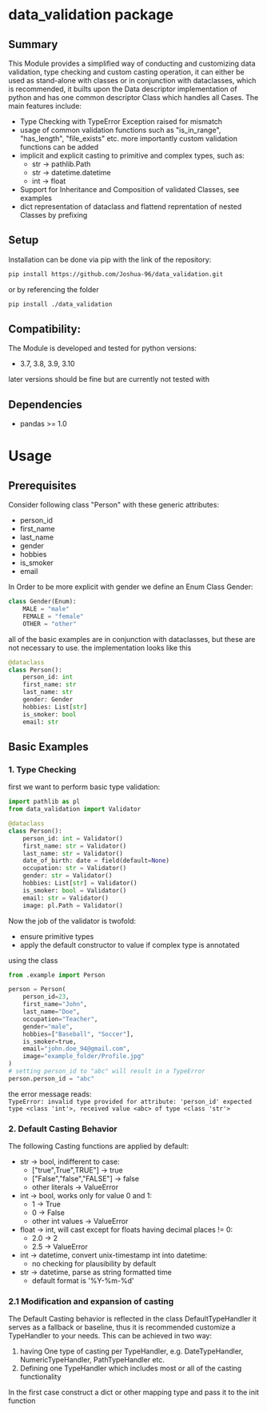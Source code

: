 # data_validation package 

## Summary
This Module provides a simplified way of conducting and customizing data validation, type checking and custom casting operation,
it can either be used as stand-alone with classes or in conjunction with dataclasses, which is recommended, it builts upon the Data descriptor implementation of python and has one common descriptor Class which handles all Cases.
The main features include:
- Type Checking with TypeError Exception raised for mismatch
- usage of common validation functions such as "is_in_range", "has_length", "file_exists" etc. more importantly custom validation functions can be added
- implicit and explicit casting to primitive and complex types, such as:
    - str -> pathlib.Path
    - str -> datetime.datetime
    - int -> float
- Support for Inheritance and Composition of validated Classes, see examples
- dict representation of dataclass and flattend reprentation of nested Classes by   prefixing

## Setup 
Installation can be done via pip with the link of the repository:

```sh
pip install https://github.com/Joshua-96/data_validation.git
```
or by referencing the folder
```sh
pip install ./data_validation
```

## Compatibility:
The Module is developed and tested for python versions:
- 3.7, 3.8, 3.9, 3.10

later versions should be fine but are currently not tested with 

## Dependencies
- pandas >= 1.0

# Usage
## Prerequisites
Consider following class "Person" with these generic attributes:
-   person_id
- first_name
- last_name
- gender
- hobbies
- is_smoker
- email

In Order to be more explicit with gender we define an Enum Class Gender:

``` python
class Gender(Enum):
    MALE = "male"
    FEMALE = "female"
    OTHER = "other"
```

all of the basic examples are in conjunction with dataclasses, but these are not necessary to use.
the implementation looks like this

``` python
@dataclass
class Person():
    person_id: int
    first_name: str
    last_name: str
    gender: Gender
    hobbies: List[str]
    is_smoker: bool
    email: str
```

## Basic Examples
### 1. Type Checking
    

first we want to perform basic type validation: 


``` python
import pathlib as pl
from data_validation import Validator

@dataclass
class Person():
    person_id: int = Validator()
    first_name: str = Validator()
    last_name: str = Validator()
    date_of_birth: date = field(default=None) 
    occupation: str = Validator()
    gender: str = Validator()
    hobbies: List[str] = Validator()
    is_smoker: bool = Validator()
    email: str = Validator()
    image: pl.Path = Validator()
```
Now the job of the validator is twofold:
- ensure primitive types
- apply the default constructor to value if complex type is annotated

using the class 

``` python
from .example import Person

person = Person(
    person_id=23,
    first_name="John",
    last_name="Doe",
    occupation="Teacher",
    gender="male",
    hobbies=["Baseball", "Soccer"],
    is_smoker=true,
    email="john.doe_94@gmail.com",
    image="example_folder/Profile.jpg"
)
# setting person_id to "abc" will result in a TypeError
person.person_id = "abc"
```
the error message reads:\
``TypeError: invalid type provided for attribute: 'person_id'
  expected type <class 'int'>, received value
  <abc> of type <class 'str'>``

### 2. Default Casting Behavior
The following Casting functions are applied by default:
- str -> bool, indifferent to case:
    - ["true",True",TRUE"] -> true
    - ["False","false","FALSE"] -> false
    - other literals -> ValueError
- int -> bool, works only for value 0 and 1:
    - 1 -> True
    - 0 -> False
    - other int values -> ValueError
- float -> int, will cast except for floats having decimal places != 0:
    - 2.0 -> 2
    - 2.5 -> ValueError
- int -> datetime, convert unix-timestamp int into datetime:
    - no checking for plausibility by default
- str -> datetime, parse as string formatted time
    - default format is '%Y-%m-%d'

### 2.1 Modification and expansion of casting
The Default Casting behavior is reflected in the class DefaultTypeHandler
it serves as a fallback or baseline, thus it is recommended customize a TypeHandler to your needs.
This can be achieved in two way:
1. having One type of casting per TypeHandler, e.g. DateTypeHandler, NumericTypeHandler, PathTypeHandler etc.
2. Defining one TypeHandler which includes most or all of the casting functionality

In the first case construct a dict or other mapping type and pass it to the init function